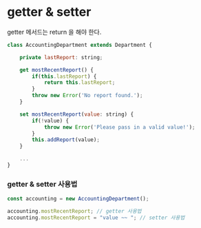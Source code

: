 # getter & setter

getter 메서드는 return 을 해야 한다.

```jsx
class AccountingDepartment extends Department {

	private lastReport: string;

	get mostRecentReport() {
		if(this.lastReport) {
			return this.lastReport;
		}
		throw new Error('No report found.');
	}

	set mostRecentReport(value: string) {
		if(!value) {
			throw new Error('Please pass in a valid value!');
		}
		this.addReport(value);
	}

	...
}
```

### getter & setter 사용법

```jsx
const accounting = new AccountingDepartment();

accounting.mostRecentReport; // getter 사용법
accounting.mostRecentReport = "value ~~ "; // setter 사용법
```
